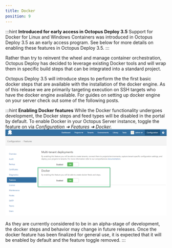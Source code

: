 ```yaml
---
title: Docker
position: 9
---
```


:::hint
**Introduced for early access in Octopus Deploy 3.5**
Support for Docker for Linux and Windows Containers was introduced in Octopus Deploy 3.5 as an early access program. See below for more details on enabling these features in Octopus Deploy 3.5.
:::

Rather than try to reinvent the wheel and manage container orchestration, Octopus Deploy has decided to leverage existing Docker tools and will wrap them in specific build steps that can be integrated into a standard project.

Octopus Deploy 3.5 will introduce steps to perform the the first basic docker steps that are available with the installation of the docker engine. As of this release we are primarily targeting execution on SSH targets who have the docker engine available. For guides on setting up docker engine on your server check out some of the following posts.

:::hint
**Enabling Docker features**
While the Docker functionality undergoes development, the Docker steps and feed types will be disabled in the portal by default. To enable Docker in your Octopus Server instance, toggle the feature on via *Configuration &#10140; Features &#10140; Docker.*
![](/docs/images/5670982/5865815.png?effects=drop-shadow "width=500")

As they are currently considered to be in an alpha-stage of development, the docker steps and behavior may change in future releases. Once the docker feature has been finalized for general use, it is expected that it will be enabled by default and the feature toggle removed.
:::
